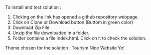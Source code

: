 To install and test solution : 
1. Clicking on the link has opened a github repository webpage.
2. Click on Clone or Download button (Buttom in green color)
3. Download Zip File.
4. Unzip the file downloaded in a folder.
5. Folder contains a file index.html. Click on it to check the solution.


 Theme chosen for the solution :  Tourism
Nice Website Yo!

